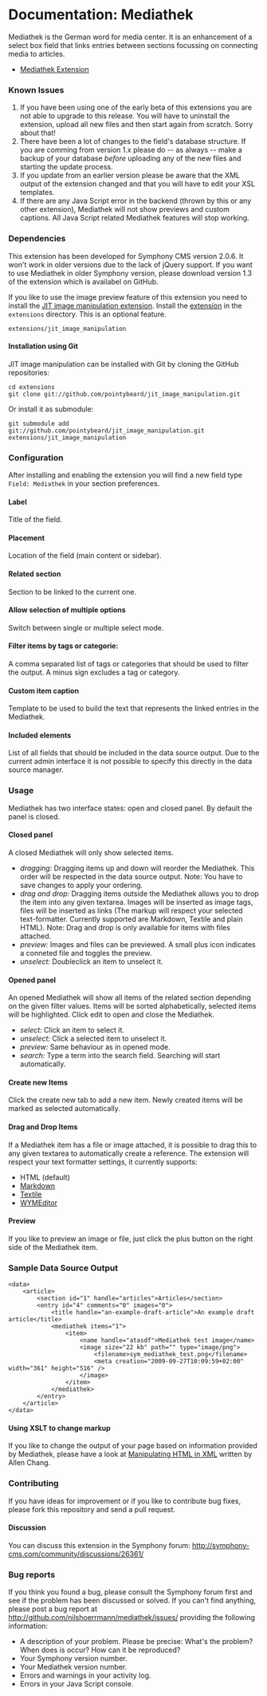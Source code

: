 # Documentation: Mediathek

Mediathek is the German word for media center. It is an enhancement of a select box field that links entries between sections focussing on connecting media to articles.

* [Mediathek Extension](http://github.com/nilshoerrmann/mediathek/)

### Known Issues

1. If you have been using one of the early beta of this extensions you are not able to upgrade to this release. You will have to uninstall the extension, upload all new files and then start again from scratch. Sorry about that!
2. There have been a lot of changes to the field's database structure. If you are comming from version 1.x please do -- as always -- make a backup of your database _before_ uploading any of the new files and starting the update process.
3. If you update from an earlier version please be aware that the XML output of the extension changed and that you will have to edit your XSL templates.
4. If there are any Java Script error in the backend (thrown by this or any other extension), Mediathek will not show previews and custom captions. All Java Script related Mediathek features will stop working.


### Dependencies

This extension has been developed for Symphony CMS version 2.0.6. It won't work in older versions due to the lack of jQuery support. If you want to use Mediathek in older Symphony version, please download version 1.3 of the extension which is availabel on GitHub.

If you like to use the image preview feature of this extension you need to install the [JIT image manipulation extension](http://github.com/pointybeard/jit_image_manipulation/). Install the [extension](http://github.com/pointybeard/jit_image_manipulation/) in the `extensions` directory. This is an optional feature.

    extensions/jit_image_manipulation

#### Installation using Git

JIT image manipulation can be installed with Git by cloning the GitHub repositories:

	cd extensions
	git clone git://github.com/pointybeard/jit_image_manipulation.git

Or install it as submodule:

	git submodule add git://github.com/pointybeard/jit_image_manipulation.git extensions/jit_image_manipulation

      
### Configuration

After installing and enabling the extension you will find a new field type `Field: Mediathek` in your section preferences.

#### Label

Title of the field.

#### Placement

Location of the field (main content or sidebar).

#### Related section

Section to be linked to the current one.

#### Allow selection of multiple options

Switch between single or multiple select mode.

#### Filter items by tags or categorie:

A comma separated list of tags or categories that should be used to filter the output. A minus sign excludes a tag or category.

#### Custom item caption

Template to be used to build the text that represents the linked entries in the Mediathek.

#### Included elements

List of all fields that should be included in the data source output. Due to the current admin interface it is not possible to specify this directly in the data source manager.


### Usage

Mediathek has two interface states: open and closed panel. By default the panel is closed.

#### Closed panel

A closed Mediathek will only show selected items.

- *dragging:* Dragging items up and down will reorder the Mediathek. This order will be respected in the data source output. Note: You have to save changes to apply your ordering.
- *drag and drop:* Dragging items outside the Mediathek allows you to drop the item into any given textarea. Images will be inserted as image tags, files will be inserted as links (The markup will respect your selected text-formatter. Currently supported are Markdown, Textile and plain HTML). Note: Drag and drop is only available for items with files attached.
- *preview:* Images and files can be previewed. A small plus icon indicates a conneted file and toggles the preview. 
- *unselect:* Doubleclick an item to unselect it.

#### Opened panel

An opened Mediathek will show all items of the related section depending on the given filter values. Items will be sorted alphabetically, selected items will be highlighted. Click edit to open and close the Mediathek.

- *select:* Click an item to select it.
- *unselect:* Click a selected item to unselect it.
- *preview:* Same behaviour as in opened mode.
- *search:* Type a term into the search field. Searching will start automatically.

#### Create new Items

Click the create new tab to add a new item. Newly created items will be marked as selected automatically.

#### Drag and Drop Items

If a Mediathek item has a file or image attached, it is possible to drag this to any given textarea to automatically create a reference. The extension will respect your text formatter settings, it currently supports:

- HTML (default)
- [Markdown](http://github.com/pointybeard/markdown/)
- [Textile](http://github.com/rowan-lewis/textileplusformatter/)
- [WYMEditor](http://github.com/nilshoerrmann/wymeditor/)

#### Preview

If you like to preview an image or file, just click the plus button on the right side of the Mediathek item.


### Sample Data Source Output

	<data>
	    <article>
	        <section id="1" handle="articles">Articles</section>
	        <entry id="4" comments="0" images="0">
	            <title handle="an-example-draft-article">An example draft article</title>
	            <mediathek items="1">
	                <item>
	                    <name handle="atasdf">Mediathek test image</name>
	                    <image size="22 kb" path="" type="image/png">
	                        <filename>sym_mediathek_test.png</filename>
	                        <meta creation="2009-09-27T10:09:59+02:00" width="361" height="516" />
	                    </image>
	                </item>
	            </mediathek>
	        </entry>
	    </article>
	</data>

#### Using XSLT to change markup

If you like to change the output of your page based on information provided by Mediathek, please have a look at [Manipulating HTML in XML](http://chaoticpattern.com/article/manipulating-html-in-xml/) written by Allen Chang.


### Contributing

If you have ideas for improvement or if you like to contribute bug fixes, please fork this repository and send a pull request.

#### Discussion

You can discuss this extension in the Symphony forum: <http://symphony-cms.com/community/discussions/26361/>


### Bug reports

If you think you found a bug, please consult the Symphony forum first and see if the problem has been discussed or solved. If you can't find anything, please post a bug report at <http://github.com/nilshoerrmann/mediathek/issues/> providing the following information:

- A description of your problem. Please be precise: What's the problem? When does is occur? How can it be reproduced?
- Your Symphony version number.
- Your Mediathek version number.
- Errors and warnings in your activity log.
- Errors in your Java Script console.
